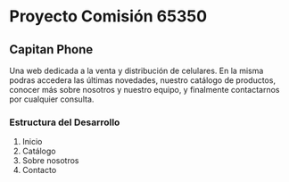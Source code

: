 # Proyecto Comisión 65350

## Capitan Phone

Una web dedicada a la venta y distribución de celulares. En la misma podras accedera las últimas novedades, nuestro catálogo de productos, conocer más sobre nosotros y nuestro equipo, y finalmente contactarnos por cualquier consulta.

### Estructura del Desarrollo

1. Inicio
2. Catálogo
3. Sobre nosotros
4. Contacto
